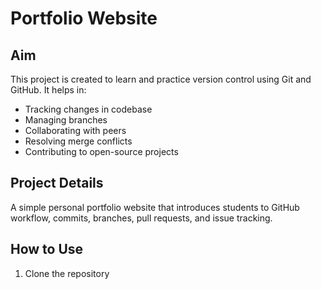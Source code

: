 # Portfolio Website

## Aim
This project is created to learn and practice version control using Git and GitHub. It helps in:

- Tracking changes in codebase
- Managing branches
- Collaborating with peers
- Resolving merge conflicts
- Contributing to open-source projects

## Project Details
A simple personal portfolio website that introduces students to GitHub workflow, commits, branches, pull requests, and issue tracking.

## How to Use
1. Clone the repository
